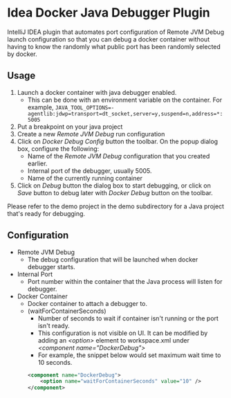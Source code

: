 # Idea Docker Java Debugger Plugin

IntelliJ IDEA plugin that automates port configuration of Remote JVM Debug launch configuration so that you can debug a docker container without having to know the randomly what public port has been randomly selected by docker.

## Usage
1. Launch a docker container with java debugger enabled.
    * This can be done with an environment variable on the container. For example, `JAVA_TOOL_OPTIONS=-agentlib:jdwp=transport=dt_socket,server=y,suspend=n,address=*:5005`
2. Put a breakpoint on your java project
3. Create a new _Remote JVM Debug_ run configuration
4. Click on _Docker Debug Config_ button the toolbar. On the popup dialog box, configure the following: 
   * Name of the _Remote JVM Debug_ configuration that you created earlier.
   * Internal port of the debugger, usually 5005.
   * Name of the currently running container
5. Click on _Debug_ button the dialog box to start debugging, or click on _Save_ button to debug later with _Docker Debug_ button on the toolbar.


Please refer to the demo project in the demo subdirectory for a Java project that's ready for debugging.

## Configuration
* Remote JVM Debug
  * The debug configuration that will be launched when docker debugger starts.
* Internal Port
  * Port number within the container that the Java process will listen for debugger.
* Docker Container
  * Docker container to attach a debugger to.
  * (waitForContainerSeconds)
    * Number of seconds to wait if container isn't running or the port isn't ready.
    * This configuration is not visible on UI. It can be modified by adding an _\<option\>_ element to workspace.xml
      under _\<component name="DockerDebug"\>_
    * For example, the snippet below would set maximum wait time to 10 seconds.
    ```xml
    <component name="DockerDebug">
        <option name="waitForContainerSeconds" value="10" />
    </component>
    ```